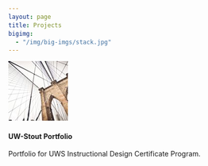 ```yaml
---
layout: page
title: Projects
bigimg:
  - "/img/big-imgs/stack.jpg"
---
```


<div class="media">
  <div class="media-left">
    <a href="https://irobarte.github.io/uws/">
      <img class="media-object" src="/img/project.jpg" alt="project image">
    </a>
  </div>
  <div class="media-body">
    <h4 class="media-heading">UW-Stout Portfolio</h4>
    Portfolio for UWS Instructional Design Certificate Program.
  </div>
</div>
